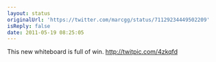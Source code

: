```yaml
---
layout: status
originalUrl: 'https://twitter.com/marcgg/status/71129234449502209'
isReply: false
date: 2011-05-19 08:25:05
---
```


This new whiteboard is full of win.  http://twitpic.com/4zkqfd
